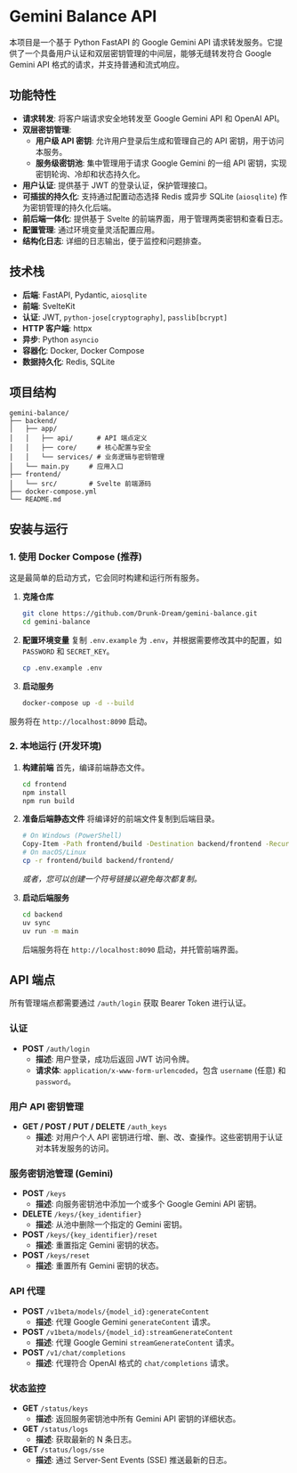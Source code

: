 # Gemini Balance API

本项目是一个基于 Python FastAPI 的 Google Gemini API 请求转发服务。它提供了一个具备用户认证和双层密钥管理的中间层，能够无缝转发符合 Google Gemini API 格式的请求，并支持普通和流式响应。

## 功能特性

- **请求转发**: 将客户端请求安全地转发至 Google Gemini API 和 OpenAI API。
- **双层密钥管理**:
    - **用户级 API 密钥**: 允许用户登录后生成和管理自己的 API 密钥，用于访问本服务。
    - **服务级密钥池**: 集中管理用于请求 Google Gemini 的一组 API 密钥，实现密钥轮询、冷却和状态持久化。
- **用户认证**: 提供基于 JWT 的登录认证，保护管理接口。
- **可插拔的持久化**: 支持通过配置动态选择 Redis 或异步 SQLite (`aiosqlite`) 作为密钥管理的持久化后端。
- **前后端一体化**: 提供基于 Svelte 的前端界面，用于管理两类密钥和查看日志。
- **配置管理**: 通过环境变量灵活配置应用。
- **结构化日志**: 详细的日志输出，便于监控和问题排查。

## 技术栈

- **后端**: FastAPI, Pydantic, `aiosqlite`
- **前端**: SvelteKit
- **认证**: JWT, `python-jose[cryptography]`, `passlib[bcrypt]`
- **HTTP 客户端**: httpx
- **异步**: Python `asyncio`
- **容器化**: Docker, Docker Compose
- **数据持久化**: Redis, SQLite

## 项目结构

```
gemini-balance/
├── backend/
│   ├── app/
│   │   ├── api/      # API 端点定义
│   │   ├── core/     # 核心配置与安全
│   │   └── services/ # 业务逻辑与密钥管理
│   └── main.py     # 应用入口
├── frontend/
│   └── src/        # Svelte 前端源码
├── docker-compose.yml
└── README.md
```

## 安装与运行

### 1. 使用 Docker Compose (推荐)

这是最简单的启动方式，它会同时构建和运行所有服务。

1.  **克隆仓库**
    ```bash
    git clone https://github.com/Drunk-Dream/gemini-balance.git
    cd gemini-balance
    ```
2.  **配置环境变量**
    复制 `.env.example` 为 `.env`，并根据需要修改其中的配置，如 `PASSWORD` 和 `SECRET_KEY`。
    ```bash
    cp .env.example .env
    ```
3.  **启动服务**
    ```bash
    docker-compose up -d --build
    ```
服务将在 `http://localhost:8090` 启动。

### 2. 本地运行 (开发环境)

1.  **构建前端**
    首先，编译前端静态文件。
    ```bash
    cd frontend
    npm install
    npm run build
    ```
2.  **准备后端静态文件**
    将编译好的前端文件复制到后端目录。
    ```bash
    # On Windows (PowerShell)
    Copy-Item -Path frontend/build -Destination backend/frontend -Recurse -Force
    # On macOS/Linux
    cp -r frontend/build backend/frontend/
    ```
    *或者，您可以创建一个符号链接以避免每次都复制。*

3.  **启动后端服务**
    ```bash
    cd backend
    uv sync
    uv run -m main
    ```
    后端服务将在 `http://localhost:8090` 启动，并托管前端界面。

## API 端点

所有管理端点都需要通过 `/auth/login` 获取 Bearer Token 进行认证。

### 认证

- **POST** `/auth/login`
  - **描述**: 用户登录，成功后返回 JWT 访问令牌。
  - **请求体**: `application/x-www-form-urlencoded`，包含 `username` (任意) 和 `password`。

### 用户 API 密钥管理

- **GET / POST / PUT / DELETE** `/auth_keys`
  - **描述**: 对用户个人 API 密钥进行增、删、改、查操作。这些密钥用于认证对本转发服务的访问。

### 服务密钥池管理 (Gemini)

- **POST** `/keys`
  - **描述**: 向服务密钥池中添加一个或多个 Google Gemini API 密钥。
- **DELETE** `/keys/{key_identifier}`
  - **描述**: 从池中删除一个指定的 Gemini 密钥。
- **POST** `/keys/{key_identifier}/reset`
  - **描述**: 重置指定 Gemini 密钥的状态。
- **POST** `/keys/reset`
  - **描述**: 重置所有 Gemini 密钥的状态。

### API 代理

- **POST** `/v1beta/models/{model_id}:generateContent`
  - **描述**: 代理 Google Gemini `generateContent` 请求。
- **POST** `/v1beta/models/{model_id}:streamGenerateContent`
  - **描述**: 代理 Google Gemini `streamGenerateContent` 请求。
- **POST** `/v1/chat/completions`
  - **描述**: 代理符合 OpenAI 格式的 `chat/completions` 请求。

### 状态监控

- **GET** `/status/keys`
  - **描述**: 返回服务密钥池中所有 Gemini API 密钥的详细状态。
- **GET** `/status/logs`
  - **描述**: 获取最新的 N 条日志。
- **GET** `/status/logs/sse`
  - **描述**: 通过 Server-Sent Events (SSE) 推送最新的日志。

